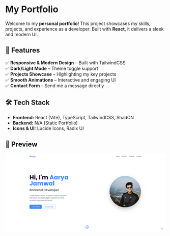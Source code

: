 # My Portfolio  

Welcome to my **personal portfolio**! This project showcases my skills, projects, and experience as a developer. Built with **React**, it delivers a sleek and modern UI.  

## 🌟 Features  
✅ **Responsive & Modern Design** – Built with TailwindCSS  
✅ **Dark/Light Mode** – Theme toggle support  
✅ **Projects Showcase** – Highlighting my key projects  
✅ **Smooth Animations** – Interactive and engaging UI  
✅ **Contact Form** – Send me a message directly  

## 🛠️ Tech Stack  
- **Frontend:** React (Vite), TypeScript, TailwindCSS, ShadCN  
- **Backend:** N/A (Static Portfolio)  
- **Icons & UI:** Lucide Icons, Radix UI  

## 📸 Preview  
![Portfolio Screenshot](assets/portfolio.png) 